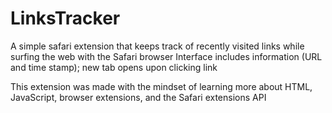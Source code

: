 # LinksTracker


A simple safari extension that keeps track of recently visited links while surfing the web with the Safari browser
Interface includes information (URL and time stamp); new tab opens upon clicking link


This extension was made with the mindset of learning more about HTML, JavaScript, browser extensions, and the Safari extensions API

